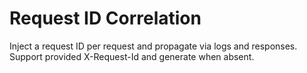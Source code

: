 # Request ID Correlation
Inject a request ID per request and propagate via logs and responses.
Support provided X-Request-Id and generate when absent.
